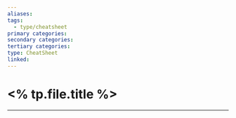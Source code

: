 ```yaml
---
aliases:
tags:
  - type/cheatsheet
primary categories:
secondary categories:
tertiary categories:
type: CheatSheet
linked:
---
```

# <% tp.file.title %>

***
